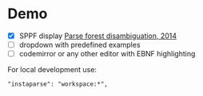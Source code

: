 # Demo

- [x] SPPF display [Parse forest disambiguation, 2014](https://pure.tue.nl/ws/portalfiles/portal/46998704/784691-1.pdf)
- [ ] dropdown with predefined examples
- [ ] codemirror or any other editor with EBNF highlighting

For local development use:

```
"instaparse": "workspace:*",
```